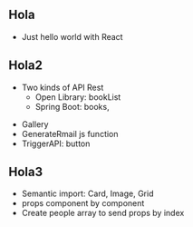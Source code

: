 ## Hola

* Just hello world with React

## Hola2

* Two kinds of API Rest
  * Open Library: bookList
  * Spring Boot: books, 
- Gallery
- GenerateRmail js function
- TriggerAPI: button

## Hola3

* Semantic import: Card, Image, Grid
* props component by component
* Create people array to send props by index
